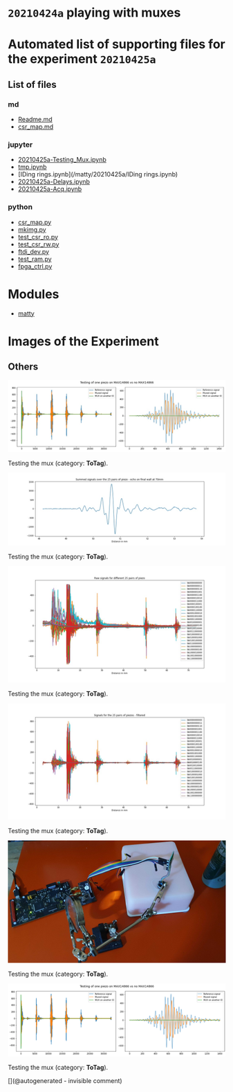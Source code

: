 # `20210424a` playing with muxes



# Automated list of supporting files for the __experiment `20210425a`__

## List of files

### md

* [Readme.md](/matty/20210425a/Readme.md)
* [csr_map.md](/matty/20210425a/hvmux_tests/csr_map.md)


### jupyter

* [20210425a-Testing_Mux.ipynb](/matty/20210425a/20210425a-Testing_Mux.ipynb)
* [tmp.ipynb](/tmp.ipynb)
* [IDing rings.ipynb](/matty/20210425a/IDing rings.ipynb)
* [20210425a-Delays.ipynb](/matty/20210425a/20210425a-Delays.ipynb)
* [20210425a-Acq.ipynb](/matty/20210425a/hvmux_tests/20210425a-Acq.ipynb)


### python

* [csr_map.py](/matty/20210425a/hvmux_tests/csr_map.py)
* [mkimg.py](/matty/20210425a/mkimg.py)
* [test_csr_ro.py](/matty/20210425a/hvmux_tests/test_csr_ro.py)
* [test_csr_rw.py](/matty/20210425a/hvmux_tests/test_csr_rw.py)
* [ftdi_dev.py](/matty/20210425a/hvmux_tests/ftdi_dev.py)
* [test_ram.py](/matty/20210425a/hvmux_tests/test_ram.py)
* [fpga_ctrl.py](/matty/20210425a/hvmux_tests/fpga_ctrl.py)





# Modules

* [matty](/matty/)




# Images of the Experiment

## Others

![](/matty/20210425a/mux.jpg)

Testing the mux (category: __ToTag__).

![](/matty/20210425a/summed_filtered_sigs_details.jpg)

Testing the mux (category: __ToTag__).

![](/matty/20210425a/raw_sigs.jpg)

Testing the mux (category: __ToTag__).

![](/matty/20210425a/filtered_sigs.jpg)

Testing the mux (category: __ToTag__).

![](/matty/20210425a/20210425_203655.jpg)

Testing the mux (category: __ToTag__).

![](/matty/20210425a/mux.png)

Testing the mux (category: __ToTag__).










[](@autogenerated - invisible comment)